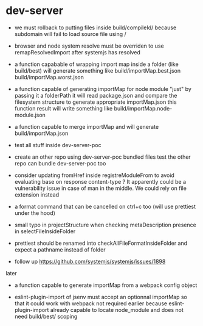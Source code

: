 # dev-server

- we must rollback to putting files inside
  build/compileId/
  because subdomain will fail to load source file using /

- browser and node system resolve must be overriden
  to use remapResolvedImport after systemjs has resolved

- a function capabable of wrapping import map inside a folder (like build/best)
  will generate something like
  build/importMap.best.json
  build/importMap.worst.json

- a function capable of generating importMap for node module
  "just" by passing it a folderPath
  it will read package.json and compare the filesystem structure to generate
  appropriate importMap.json
  this function result will write something like build/importMap.node-module.json

- a function capable to merge importMap and
  will generate build/importMap.json

- test all stuff inside dev-server-poc
- create an other repo using dev-server-poc bundled files
  test the other repo can bundle dev-server-poc too
- consider updating fromHref inside registreModuleFrom to
  avoid evaluating base on response content-type ?
  It apparently could be a vulnerability issue in case of man in the middle. We could rely on file extension instead
- a format command that can be cancelled on ctrl+c too
  (will use prettiest under the hood)

- small typo in projectStructure when checking metaDescription presence
  in selectFileInsideFolder
- prettiest should be renamed into checkAllFileFormatInsideFolder
  and expect a pathname instead of folder

- follow up https://github.com/systemjs/systemjs/issues/1898

later

- a function capable to generate importMap from a webpack config object

- eslint-plugin-import of jsenv must accept
  an optionnal importMap so that it could work with webpack
  not required earlier because eslint-plugin-import already capable to locate node_module and does not need build/best/ scoping
